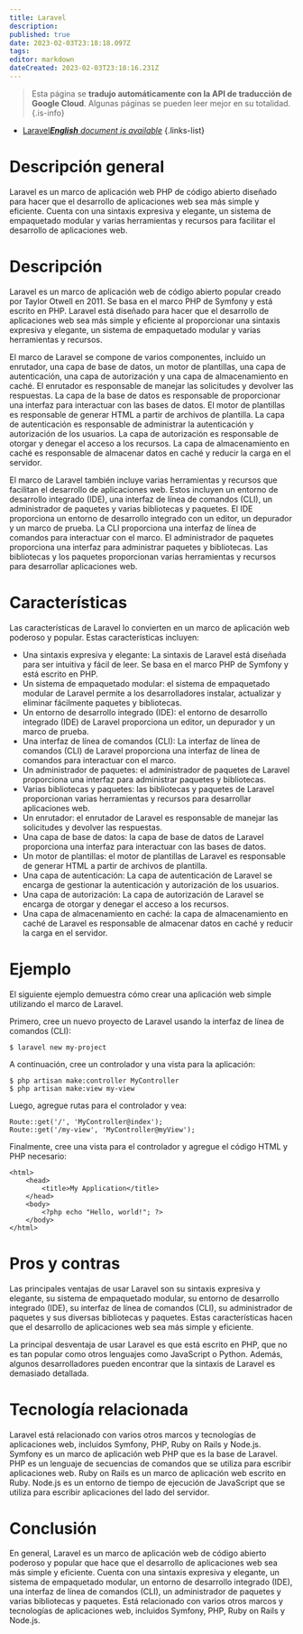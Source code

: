 ```yaml
---
title: Laravel
description: 
published: true
date: 2023-02-03T23:18:18.097Z
tags: 
editor: markdown
dateCreated: 2023-02-03T23:18:16.231Z
---
```


> Esta página se **tradujo automáticamente con la API de traducción de Google Cloud**.
Algunas páginas se pueden leer mejor en su totalidad.{.is-info}



- [Laravel***English** document is available*](/en/Knowledge-base/Dictionary/laravel)
{.links-list}


# Descripción general
Laravel es un marco de aplicación web PHP de código abierto diseñado para hacer que el desarrollo de aplicaciones web sea más simple y eficiente. Cuenta con una sintaxis expresiva y elegante, un sistema de empaquetado modular y varias herramientas y recursos para facilitar el desarrollo de aplicaciones web.

# Descripción
Laravel es un marco de aplicación web de código abierto popular creado por Taylor Otwell en 2011. Se basa en el marco PHP de Symfony y está escrito en PHP. Laravel está diseñado para hacer que el desarrollo de aplicaciones web sea más simple y eficiente al proporcionar una sintaxis expresiva y elegante, un sistema de empaquetado modular y varias herramientas y recursos.

El marco de Laravel se compone de varios componentes, incluido un enrutador, una capa de base de datos, un motor de plantillas, una capa de autenticación, una capa de autorización y una capa de almacenamiento en caché. El enrutador es responsable de manejar las solicitudes y devolver las respuestas. La capa de la base de datos es responsable de proporcionar una interfaz para interactuar con las bases de datos. El motor de plantillas es responsable de generar HTML a partir de archivos de plantilla. La capa de autenticación es responsable de administrar la autenticación y autorización de los usuarios. La capa de autorización es responsable de otorgar y denegar el acceso a los recursos. La capa de almacenamiento en caché es responsable de almacenar datos en caché y reducir la carga en el servidor.

El marco de Laravel también incluye varias herramientas y recursos que facilitan el desarrollo de aplicaciones web. Estos incluyen un entorno de desarrollo integrado (IDE), una interfaz de línea de comandos (CLI), un administrador de paquetes y varias bibliotecas y paquetes. El IDE proporciona un entorno de desarrollo integrado con un editor, un depurador y un marco de prueba. La CLI proporciona una interfaz de línea de comandos para interactuar con el marco. El administrador de paquetes proporciona una interfaz para administrar paquetes y bibliotecas. Las bibliotecas y los paquetes proporcionan varias herramientas y recursos para desarrollar aplicaciones web.

# Características
Las características de Laravel lo convierten en un marco de aplicación web poderoso y popular. Estas características incluyen:

- Una sintaxis expresiva y elegante: La sintaxis de Laravel está diseñada para ser intuitiva y fácil de leer. Se basa en el marco PHP de Symfony y está escrito en PHP.
- Un sistema de empaquetado modular: el sistema de empaquetado modular de Laravel permite a los desarrolladores instalar, actualizar y eliminar fácilmente paquetes y bibliotecas.
- Un entorno de desarrollo integrado (IDE): el entorno de desarrollo integrado (IDE) de Laravel proporciona un editor, un depurador y un marco de prueba.
- Una interfaz de línea de comandos (CLI): La interfaz de línea de comandos (CLI) de Laravel proporciona una interfaz de línea de comandos para interactuar con el marco.
- Un administrador de paquetes: el administrador de paquetes de Laravel proporciona una interfaz para administrar paquetes y bibliotecas.
- Varias bibliotecas y paquetes: las bibliotecas y paquetes de Laravel proporcionan varias herramientas y recursos para desarrollar aplicaciones web.
- Un enrutador: el enrutador de Laravel es responsable de manejar las solicitudes y devolver las respuestas.
- Una capa de base de datos: la capa de base de datos de Laravel proporciona una interfaz para interactuar con las bases de datos.
- Un motor de plantillas: el motor de plantillas de Laravel es responsable de generar HTML a partir de archivos de plantilla.
- Una capa de autenticación: La capa de autenticación de Laravel se encarga de gestionar la autenticación y autorización de los usuarios.
- Una capa de autorización: La capa de autorización de Laravel se encarga de otorgar y denegar el acceso a los recursos.
- Una capa de almacenamiento en caché: la capa de almacenamiento en caché de Laravel es responsable de almacenar datos en caché y reducir la carga en el servidor.

# Ejemplo
El siguiente ejemplo demuestra cómo crear una aplicación web simple utilizando el marco de Laravel.

Primero, cree un nuevo proyecto de Laravel usando la interfaz de línea de comandos (CLI):

```
$ laravel new my-project
```

A continuación, cree un controlador y una vista para la aplicación:

```
$ php artisan make:controller MyController
$ php artisan make:view my-view
```

Luego, agregue rutas para el controlador y vea:

```
Route::get('/', 'MyController@index');
Route::get('/my-view', 'MyController@myView');
```

Finalmente, cree una vista para el controlador y agregue el código HTML y PHP necesario:

```
<html>
    <head>
        <title>My Application</title>
    </head>
    <body>
        <?php echo "Hello, world!"; ?>
    </body>
</html>
```

# Pros y contras
Las principales ventajas de usar Laravel son su sintaxis expresiva y elegante, su sistema de empaquetado modular, su entorno de desarrollo integrado (IDE), su interfaz de línea de comandos (CLI), su administrador de paquetes y sus diversas bibliotecas y paquetes. Estas características hacen que el desarrollo de aplicaciones web sea más simple y eficiente.

La principal desventaja de usar Laravel es que está escrito en PHP, que no es tan popular como otros lenguajes como JavaScript o Python. Además, algunos desarrolladores pueden encontrar que la sintaxis de Laravel es demasiado detallada.

# Tecnología relacionada
Laravel está relacionado con varios otros marcos y tecnologías de aplicaciones web, incluidos Symfony, PHP, Ruby on Rails y Node.js. Symfony es un marco de aplicación web PHP que es la base de Laravel. PHP es un lenguaje de secuencias de comandos que se utiliza para escribir aplicaciones web. Ruby on Rails es un marco de aplicación web escrito en Ruby. Node.js es un entorno de tiempo de ejecución de JavaScript que se utiliza para escribir aplicaciones del lado del servidor.

# Conclusión
En general, Laravel es un marco de aplicación web de código abierto poderoso y popular que hace que el desarrollo de aplicaciones web sea más simple y eficiente. Cuenta con una sintaxis expresiva y elegante, un sistema de empaquetado modular, un entorno de desarrollo integrado (IDE), una interfaz de línea de comandos (CLI), un administrador de paquetes y varias bibliotecas y paquetes. Está relacionado con varios otros marcos y tecnologías de aplicaciones web, incluidos Symfony, PHP, Ruby on Rails y Node.js.